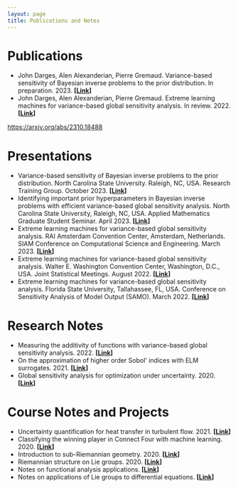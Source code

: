 ```yaml
---
layout: page
title: Publications and Notes
---
```

# Publications
- John Darges, Alen Alexanderian, Pierre Gremaud. Variance-based sensitivity of Bayesian inverse problems to the prior distribution. In preparation. 2023. **[[Link](https://arxiv.org/abs/2201.05586)]**
- John Darges, Alen Alexanderian, Pierre Gremaud. Extreme learning machines for variance-based global sensitivity analysis. In review. 2022. **[[Link](https://arxiv.org/abs/2201.05586)]**

https://arxiv.org/abs/2310.18488
# Presentations

- Variance-based sensitivity of Bayesian inverse problems to the prior distribution. North Carolina State University. Raleigh, NC, USA. Research Training Group. October 2023. **[[Link](/assets/sabayes_slides_rtg.pdf)]**
- Identifying important prior hyperparameters in Bayesian inverse problems with efficient variance-based global sensitivity analysis. North Carolina State University, Raleigh, NC, USA. Applied Mathematics Graduate Student Seminar. April 2023. **[[Link](/assets/sabayes_pres.pdf)]**
- Extreme learning machines for variance-based global sensitivity analysis. RAI Amsterdam Convention Center, Amsterdam, Netherlands.
SIAM Conference on Computational Science and Engineering. March 2023. **[[Link](/assets/amsterdam_pres.pdf)]**
- Extreme learning machines for variance-based global sensitivity analysis. Walter E. Washington Convention Center, Washington, D.C., USA.
Joint Statistical Meetings. August 2022. **[[Link](/assets/dc_pres.pdf)]**
- Extreme learning machines for variance-based global sensitivity analysis. Florida State University, Tallahassee, FL, USA.
Conference on Sensitivity Analysis of Model Output (SAMO). March 2022. **[[Link](/assets/fsu_pres.pdf)]**

# Research Notes

- Measuring the additivity of functions with variance-based global sensitivity analysis. 2022. **[[Link](/assets/additivity.pdf)]**
- On the approximation of higher order Sobol' indices with ELM surrogates. 2021. **[[Link](/assets/elm_higher_order.pdf)]**
- Global sensitivity analysis for optimization under uncertainty. 2020. **[[Link](/assets/sa_ouu.pdf)]**


# Course Notes and Projects
- Uncertainty quantification for heat transfer in turbulent flow. 2021. **[[Link](/assets/db_uq.pdf)]**
- Classifying the winning player in Connect Four with machine learning. 2020. **[[Link](/assets/connect4.pdf)]**
- Introduction to sub-Riemannian geometry. 2020. **[[Link](/assets/subriemannian.pdf)]**
- Riemannian structure on Lie groups. 2020. **[[Link](/assets/riemannian_lie.pdf)]**
- Notes on functional analysis applications. **[[Link](/assets/func_analysis.pdf)]**
- Notes on applications of Lie groups to differential equations. **[[Link](/assets/intro_lie_groups.pdf)]**
